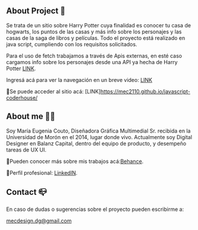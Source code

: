 ## About Project 🚀
Se trata de un sitio sobre Harry Potter cuya finalidad es conocer tu casa de hogwarts, los puntos de las casas y más info sobre los personajes y las casas de la saga de libros y películas. Todo el proyecto está realizado en java script, cumpliendo con los requisitos solicitados.

Para el uso de fetch trabajamos a través de Apis externas, en esté caso cargamos info sobre los personajes desde una API ya hecha de Harry Potter [LINK](https://hp-api.herokuapp.com/api/characters).

Ingresá acá para ver la navegación en un breve video:
[LINK](https://www.loom.com/share/7e981e214aaf447289272f3d10bbb1ca)

📌Se puede acceder al sitio acá: [LINK]https://mec2110.github.io/javascript-coderhouse/

## About me 🙋‍♀️

Soy María Eugenia Couto, Diseñadora Gráfica Multimedial Sr. recibida en la Universidad de Morón en el 2014, lugar donde vivo. Actualmente soy Digital Designer en Balanz Capital, dentro del equipo de producto, y desempeño tareas de UX UI.

🔸Pueden conocer más sobre mis trabajos acá:[Behance](https://www.behance.net/MECdesign).

🔸Perfil profesional: [LinkedIN](https://www.linkedin.com/in/mar%C3%ADa-eugenia-couto/).

## Contact 📪

En caso de dudas o sugerencias sobre el proyecto pueden escribirme a:

 mecdesign.dg@gmail.com